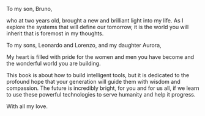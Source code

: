 To my son, Bruno,

who at two years old, brought a new and brilliant light into my life. As I explore the systems that will define our tomorrow, it is the world you will inherit that is foremost in my thoughts. 

To my sons, Leonardo and Lorenzo, and my daughter Aurora, 

My heart is filled with pride for the women and men you have become and the wonderful world you are building.

This book is about how to build intelligent tools, but it is dedicated to the profound hope that your generation will guide them with wisdom and compassion. The future is incredibly bright, for you and for us all, if we learn to use these powerful technologies to serve humanity and help it progress.

With all my love.
